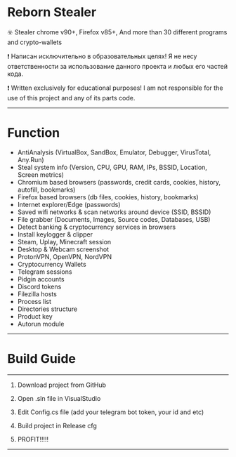 # Reborn Stealer 
☣️ Stealer chrome v90+, Firefox v85+, And more than 30 different programs and crypto-wallets

❗️ Написан исключительно в образовательных целях! Я не несу ответственности за использование данного проекта и любых его частей кода.

❗️ Written exclusively for educational purposes! I am not responsible for the use of this project and any of its parts code.

***
# Function
* AntiAnalysis (VirtualBox, SandBox, Emulator, Debugger, VirusTotal, Any.Run)
* Steal system info (Version, CPU, GPU, RAM, IPs, BSSID, Location, Screen metrics)
* Chromium based browsers (passwords, credit cards, cookies, history, autofill, bookmarks)
* Firefox based browsers (db files, cookies, history, bookmarks)
* Internet explorer/Edge (passwords)
* Saved wifi networks & scan networks around device (SSID, BSSID)
* File grabber (Documents, Images, Source codes, Databases, USB)
* Detect banking & cryptocurrency services in browsers
* Install keylogger & clipper
* Steam, Uplay, Minecraft session
* Desktop & Webcam screenshot
* ProtonVPN, OpenVPN, NordVPN
* Cryptocurrency Wallets
* Telegram sessions
* Pidgin accounts
* Discord tokens
* Filezilla hosts
* Process list
* Directories structure
* Product key
* Autorun module

***
# Build Guide

---

1. Download project from GitHub
  
2. Open .sln file in VisualStudio
  
3. Edit Config.cs file (add your telegram bot token, your id and etc)
  
4. Build project in Release cfg
  
5. PROFIT!!!!!
  

---
